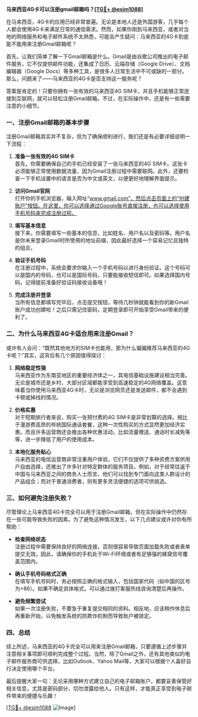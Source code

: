 **马来西亚4G卡可以注册gmail邮箱吗？[[TG💪+ @esim1088](https://t.me/s/esim1088)]**

在马来西亚，4G卡的应用已经非常普遍。无论是本地人还是外国游客，几乎每个人都会使用4G卡来满足日常的通信需求。然而，如果你刚到马来西亚，或者对当地的网络服务和电子邮件系统不太熟悉，可能会产生疑问：马来西亚的4G卡到底能不能用来注册Gmail邮箱呢？

首先，让我们简单了解一下Gmail邮箱是什么。Gmail是由谷歌公司推出的电子邮件服务，它不仅提供邮件功能，还集成了日历、云端存储（Google Drive）、文档编辑器（Google Docs）等多种工具，是很多人日常生活中不可或缺的一部分。那么，问题来了——马来西亚的4G卡是否支持这一服务呢？

答案是肯定的！只要你拥有一张有效的马来西亚4G SIM卡，并且手机能够正常连接到互联网，就可以轻松注册Gmail邮箱。不过，在实际操作中，还是有一些需要注意的小细节。

### 一、注册Gmail邮箱的基本步骤

注册Gmail邮箱其实并不复杂，但为了确保顺利进行，我们还是有必要详细说明一下流程：

1. **准备一张有效的4G SIM卡**  
   首先，你需要确保自己的手机已经安装了一张马来西亚的4G SIM卡。这张卡必须能够正常使用数据流量，因为Gmail注册过程中需要联网。此外，还要检查一下手机设置中的语言是否为中文或英文，以便更好地理解界面提示。

2. **访问Gmail官网**  
   打开你的手机浏览器，输入网址“www.gmail.com”，然后点击页面上的“创建账户”按钮。在这里，你可以选择通过Google账号直接注册，也可以选择使用手机号码来完成注册过程。

3. **填写基本信息**  
   接下来，你需要填写一些基本的信息，比如姓名、用户名以及密码等。用户名是你未来登录Gmail时所使用的地址前缀，因此最好选择一个容易记忆且独特的组合。

4. **验证手机号码**  
   在注册过程中，系统会要求你输入一个手机号码以进行身份验证。这个号码可以是国内的号码，也可以是国际号码，只要能接收短信即可。如果选择国内号码，记得提前准备好验证码接收设备哦！

5. **完成注册并登录**  
   当所有信息都填写完毕后，点击提交按钮，等待几秒钟就能看到你的新Gmail账户成功创建啦！之后只需记住密码，定期登录即可开始享受Gmail带来的便利了。

### 二、为什么马来西亚4G卡适合用来注册Gmail？

或许有人会问：“既然其他地方的SIM卡也能用，那为什么偏偏推荐马来西亚的4G卡呢？”其实，这背后有几个原因值得探讨：

1. **网络稳定性强**  
   马来西亚作为东南亚地区的重要经济体之一，其电信基础设施建设相当完善。无论是城市还是乡村，大部分区域都能享受到高速稳定的4G网络覆盖。这意味着当你使用马来西亚4G卡时，无论是浏览网页还是发送邮件，都不会遇到卡顿或掉线的情况。

2. **价格实惠**  
   对于短期旅行者来说，购买一张预付费的4G SIM卡是非常划算的选择。相比于漫游费高昂的传统国际通话套餐，这种一次性购买的方式显然更加经济实惠。而且许多运营商还会推出各种优惠活动，比如流量赠送、通话时长减免等等，进一步降低了用户的使用成本。

3. **本地化服务贴心**  
   马来西亚的电信运营商非常注重用户体验，它们不仅提供了多种资费方案供用户自由选择，还推出了许多针对特定群体的服务项目。例如，对于经常往返于中国与马来西亚之间的商务人士而言，他们可以找到专门面向这类人群设计的产品组合；而对于普通消费者，则有更多灵活便捷的选项可供挑选。

### 三、如何避免注册失败？

尽管理论上马来西亚4G卡完全可以用于注册Gmail邮箱，但在实际操作中仍然存在一些可能导致失败的因素。为了避免这种情况发生，以下几点建议或许对你有所帮助：

- **检查网络状态**  
  注册过程中需要保持良好的网络连接，否则很容易导致页面加载失败或者表单提交无效。因此，请确保你的手机处于Wi-Fi环境或者有足够强的蜂窝信号覆盖范围内。

- **确认手机号码格式正确**  
  在填写手机号码时，务必按照正确的格式输入，包括国家代码（如中国的区号为+86）。如果不确定具体格式，可以通过拨打客服热线咨询清楚后再操作。

- **避免频繁尝试**  
  如果一次注册失败，不要急于重复提交相同的资料。相反地，应该稍作休息后再重新开始，以免触发系统的防欺诈机制而导致账户被锁定。

### 四、总结

综上所述，马来西亚的4G卡完全可以用来注册Gmail邮箱，只要遵循上述步骤并注意相关事项即可顺利完成整个过程。当然，除了Gmail之外，还有其他类似的电子邮件服务商可供选择，比如Outlook、Yahoo Mail等，大家可以根据个人喜好自行决定使用哪个平台。

最后提醒大家一句：无论采用哪种方式建立自己的电子邮箱账户，都要妥善保管好相关信息，尤其是密码部分，切勿泄露给他人。只有这样，才能真正享受到电子邮件带来的便捷与乐趣！

[[TG💪+ @esim1088](https://t.me/s/esim1088) ![Image](https://i.postimg.cc/4NQfJmqS/Snipaste-2025-05-13-00-14-12.png)]
